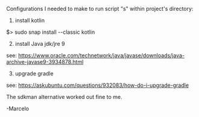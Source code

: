 Configurations I needed to make to run script "s" within project's directory:

1. install kotlin

 $> sudo snap install --classic kotlin

2. install Java jdk/jre 9

 see: https://www.oracle.com/technetwork/java/javase/downloads/java-archive-javase9-3934878.html

3. upgrade gradle

 see: https://askubuntu.com/questions/932083/how-do-i-upgrade-gradle

 The sdkman alternative worked out fine to me.


  -Marcelo
